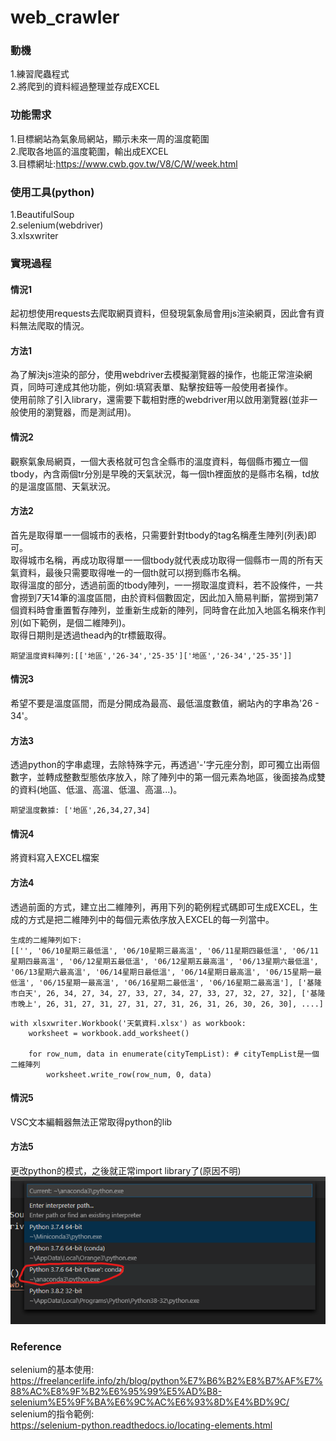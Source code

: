 # web_crawler

### 動機
1.練習爬蟲程式<br>
2.將爬到的資料經過整理並存成EXCEL<br>

### 功能需求
1.目標網站為氣象局網站，顯示未來一周的溫度範圍<br>
2.爬取各地區的溫度範圍，輸出成EXCEL<br>
3.目標網址:https://www.cwb.gov.tw/V8/C/W/week.html <br>

### 使用工具(python)
1.BeautifulSoup<br>
2.selenium(webdriver)<br>
3.xlsxwriter<br>

### 實現過程

#### 情況1
起初想使用requests去爬取網頁資料，但發現氣象局會用js渲染網頁，因此會有資料無法爬取的情況。
#### 方法1
為了解決js渲染的部分，使用webdriver去模擬瀏覽器的操作，也能正常渲染網頁，同時可達成其他功能，例如:填寫表單、點擊按鈕等一般使用者操作。<br>
使用前除了引入library，還需要下載相對應的webdriver用以啟用瀏覽器(並非一般使用的瀏覽器，而是測試用)。<br>

#### 情況2
觀察氣象局網頁，一個大表格就可包含全縣市的溫度資料，每個縣市獨立一個tbody，內含兩個tr分別是早晚的天氣狀況，每一個th裡面放的是縣市名稱，td放的是溫度區間、天氣狀況。

#### 方法2
首先是取得單一一個城市的表格，只需要針對tbody的tag名稱產生陣列(列表)即可。<br>
取得城市名稱，再成功取得單一一個tbody就代表成功取得一個縣市一周的所有天氣資料，最後只需要取得唯一的一個th就可以撈到縣市名稱。<br>
取得溫度的部分，透過前面的tbody陣列，一一撈取溫度資料，若不設條件，一共會撈到7天14筆的溫度區間，由於資料個數固定，因此加入簡易判斷，當撈到第7個資料時會重置暫存陣列，並重新生成新的陣列，同時會在此加入地區名稱來作判別(如下範例，是個二維陣列)。<br>
取得日期則是透過thead內的tr標籤取得。

```
期望溫度資料陣列:[['地區','26-34','25-35']['地區','26-34','25-35']]
```
#### 情況3
希望不要是溫度區間，而是分開成為最高、最低溫度數值，網站內的字串為'26 - 34'。

#### 方法3
透過python的字串處理，去除特殊字元，再透過'-'字元座分割，即可獨立出兩個數字，並轉成整數型態依序放入，除了陣列中的第一個元素為地區，後面接為成雙的資料(地區、低溫、高溫、低溫、高溫...)。

```
期望溫度數據: ['地區',26,34,27,34]
```

#### 情況4
將資料寫入EXCEL檔案

#### 方法4
透過前面的方式，建立出二維陣列，再用下列的範例程式碼即可生成EXCEL，生成的方式是把二維陣列中的每個元素依序放入EXCEL的每一列當中。
```
生成的二維陣列如下:
[['', '06/10星期三最低溫', '06/10星期三最高溫', '06/11星期四最低溫', '06/11星期四最高溫', '06/12星期五最低溫', '06/12星期五最高溫', '06/13星期六最低溫', '06/13星期六最高溫', '06/14星期日最低溫', '06/14星期日最高溫', '06/15星期一最低溫', '06/15星期一最高溫', '06/16星期二最低溫', '06/16星期二最高溫'], ['基隆市白天', 26, 34, 27, 34, 27, 33, 27, 34, 27, 33, 27, 32, 27, 32], ['基隆市晚上', 26, 31, 27, 31, 27, 31, 27, 31, 26, 31, 26, 30, 26, 30], ....]
```
```
with xlsxwriter.Workbook('天氣資料.xlsx') as workbook:
    worksheet = workbook.add_worksheet()

    for row_num, data in enumerate(cityTempList): # cityTempList是一個二維陣列
        worksheet.write_row(row_num, 0, data)
```

#### 情況5
VSC文本編輯器無法正常取得python的lib

#### 方法5
更改python的模式，之後就正常import library了(原因不明)
![image](https://github.com/a631953720/web_crawler/blob/master/%E6%8E%92%E9%99%A4VSC%E6%89%BE%E4%B8%8D%E5%88%B0python%E7%9A%84module.png)

### Reference
selenium的基本使用:<br>
https://freelancerlife.info/zh/blog/python%E7%B6%B2%E8%B7%AF%E7%88%AC%E8%9F%B2%E6%95%99%E5%AD%B8-selenium%E5%9F%BA%E6%9C%AC%E6%93%8D%E4%BD%9C/ <br>
selenium的指令範例:<br>
https://selenium-python.readthedocs.io/locating-elements.html
